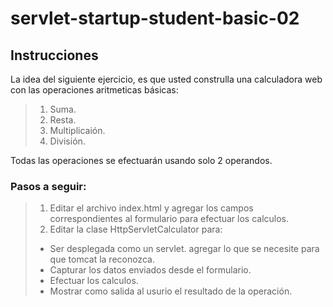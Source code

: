 servlet-startup-student-basic-02
======================

## Instrucciones

La idea del siguiente ejercicio, es que usted construlla una calculadora web con las operaciones aritmeticas básicas:

> 1.	Suma.
> 2.	Resta.
> 3.	Multiplicaión.
> 4.	División.

Todas las operaciones se efectuarán usando solo 2 operandos.

### Pasos a seguir:

> 1.	Editar el archivo index.html y agregar los campos correspondientes al formulario para efectuar los calculos.
> 2.	Editar la clase HttpServletCalculator para:
 >    * Ser desplegada como un servlet. agregar lo que se necesite para que tomcat la reconozca.
 >    * Capturar los datos enviados desde el formulario.
 >    * Efectuar los calculos.
 >    * Mostrar como salida al usurio el resultado de la operación.